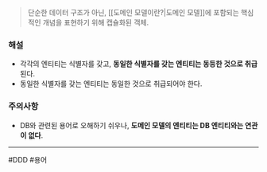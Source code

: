 > 단순한 데이터 구조가 아닌, [[도메인 모델이란?|도메인 모델]]에 포함되는 핵심적인 개념을 표현하기 위해 캡슐화된 객체.
### 해설
- 각각의 엔티티는 식별자를 갖고, **동일한 식별자를 갖는 엔티티는 동등한 것으로 취급**된다.
- 동일한 식별자를 갖는 엔티티는 동일한 것으로 취급되어야 한다.
### 주의사항
- DB와 관련된 용어로 오해하기 쉬우나, **도메인 모델의 엔티티는 DB 엔티티와는 연관이 없다**.
---
#DDD #용어 
